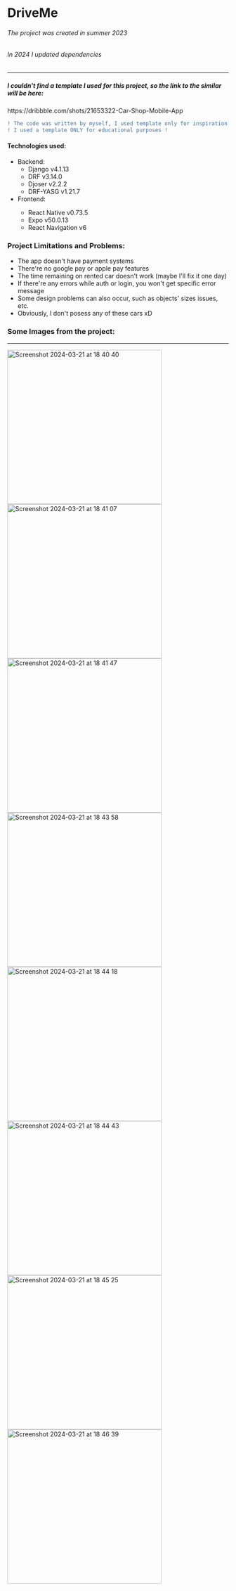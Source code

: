 <h1>DriveMe</h1>
<h6>The project was created in summer 2023</h6>
<h6>In 2024 I updated dependencies</h6>
<hr>
<h5>I couldn't find a template I used for this project, so the link to the similar will be here:</h5>
<p>https://dribbble.com/shots/21653322-Car-Shop-Mobile-App</p>

```diff
! The code was written by myself, I used template only for inspiration !
! I used a template ONLY for educational purposes !
```
<h4>Technologies used:</h4>
<ul>
  <li>Backend:
    <ul>
      <li>Django v4.1.13</li>
      <li>DRF v3.14.0</li>
      <li>Djoser v2.2.2</li>
      <li>DRF-YASG v1.21.7</li>
    </ul>
  </li>
  <li>Frontend:</li>
  <ul>
    <li>React Native v0.73.5</li>
    <li>Expo v50.0.13</li>
    <li>React Navigation v6</li>
  </ul>
</ul>
<h3>Project Limitations and Problems:</h3>
<ul>
  <li>The app doesn't have payment systems</li>
  <li>There're no google pay or apple pay features</li>
  <li>The time remaining on rented car doesn't work (maybe I'll fix it one day)</li>
  <li>If there're any errors while auth or login, you won't get specific error message</li>
  <li>Some design problems can also occur, such as objects' sizes issues, etc.</li>
  <li>Obviously, I don't posess any of these cars xD</li>
</ul>
<h3>Some Images from the project:</h3>
<hr>
<img width="351" alt="Screenshot 2024-03-21 at 18 40 40" src="https://github.com/1olelllka/DriveMe/assets/67587036/561827d0-1200-4795-b377-7b76c5aecd9e">
<img width="351" alt="Screenshot 2024-03-21 at 18 41 07" src="https://github.com/1olelllka/DriveMe/assets/67587036/c802da55-e428-4c98-97d7-d82527f837fe">
<img width="351" alt="Screenshot 2024-03-21 at 18 41 47" src="https://github.com/1olelllka/DriveMe/assets/67587036/3e9d2705-d445-44d0-8208-84b911547956">
<img width="351" alt="Screenshot 2024-03-21 at 18 43 58" src="https://github.com/1olelllka/DriveMe/assets/67587036/17f35a23-f882-484d-880b-b4cfb6be16fa">
<img width="351" alt="Screenshot 2024-03-21 at 18 44 18" src="https://github.com/1olelllka/DriveMe/assets/67587036/c45cedd7-1b6a-4b16-be6a-1967f1e99169">
<img width="351" alt="Screenshot 2024-03-21 at 18 44 43" src="https://github.com/1olelllka/DriveMe/assets/67587036/fb39c32a-7969-4440-8a5c-a1fb317463f2">
<img width="351" alt="Screenshot 2024-03-21 at 18 45 25" src="https://github.com/1olelllka/DriveMe/assets/67587036/177fb376-a19b-464b-9fca-872db8a054f5">
<img width="351" alt="Screenshot 2024-03-21 at 18 46 39" src="https://github.com/1olelllka/DriveMe/assets/67587036/9793735c-63d3-4088-9e89-e6eb4ebe72e8">

